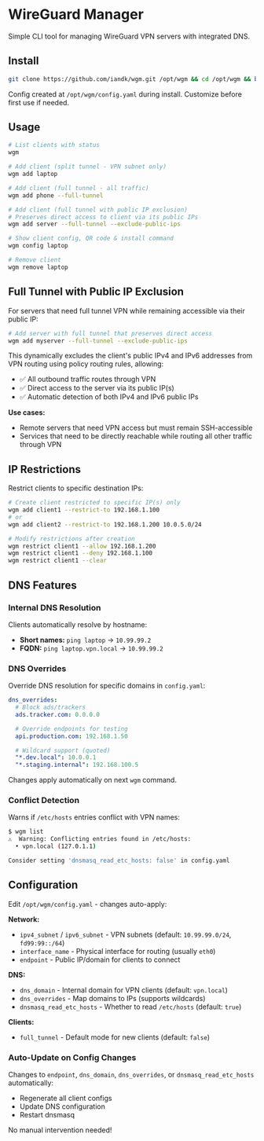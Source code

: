 # WireGuard Manager

Simple CLI tool for managing WireGuard VPN servers with integrated DNS.

## Install

```bash
git clone https://github.com/iandk/wgm.git /opt/wgm && cd /opt/wgm && bash install.sh
```

Config created at `/opt/wgm/config.yaml` during install. Customize before first use if needed.

## Usage

```bash
# List clients with status
wgm

# Add client (split tunnel - VPN subnet only)
wgm add laptop

# Add client (full tunnel - all traffic)
wgm add phone --full-tunnel

# Add client (full tunnel with public IP exclusion)
# Preserves direct access to client via its public IPs
wgm add server --full-tunnel --exclude-public-ips

# Show client config, QR code & install command
wgm config laptop

# Remove client
wgm remove laptop
```

## Full Tunnel with Public IP Exclusion

For servers that need full tunnel VPN while remaining accessible via their public IP:

```bash
# Add server with full tunnel that preserves direct access
wgm add myserver --full-tunnel --exclude-public-ips
```

This dynamically excludes the client's public IPv4 and IPv6 addresses from VPN routing using policy routing rules, allowing:
- ✅ All outbound traffic routes through VPN
- ✅ Direct access to the server via its public IP(s)
- ✅ Automatic detection of both IPv4 and IPv6 public IPs

**Use cases:**
- Remote servers that need VPN access but must remain SSH-accessible
- Services that need to be directly reachable while routing all other traffic through VPN

## IP Restrictions

Restrict clients to specific destination IPs:

```bash
# Create client restricted to specific IP(s) only
wgm add client1 --restrict-to 192.168.1.100
# or 
wgm add client2 --restrict-to 192.168.1.200 10.0.5.0/24

# Modify restrictions after creation
wgm restrict client1 --allow 192.168.1.200
wgm restrict client1 --deny 192.168.1.100
wgm restrict client1 --clear
```

## DNS Features

### Internal DNS Resolution

Clients automatically resolve by hostname:
- **Short names:** `ping laptop` → `10.99.99.2`
- **FQDN:** `ping laptop.vpn.local` → `10.99.99.2`

### DNS Overrides

Override DNS resolution for specific domains in `config.yaml`:

```yaml
dns_overrides:
  # Block ads/trackers
  ads.tracker.com: 0.0.0.0

  # Override endpoints for testing
  api.production.com: 192.168.1.50

  # Wildcard support (quoted)
  "*.dev.local": 10.0.0.1
  "*.staging.internal": 192.168.100.5
```

Changes apply automatically on next `wgm` command.

### Conflict Detection

Warns if `/etc/hosts` entries conflict with VPN names:

```bash
$ wgm list
⚠️  Warning: Conflicting entries found in /etc/hosts:
  • vpn.local (127.0.1.1)

Consider setting 'dnsmasq_read_etc_hosts: false' in config.yaml
```

## Configuration

Edit `/opt/wgm/config.yaml` - changes auto-apply:

**Network:**
- `ipv4_subnet` / `ipv6_subnet` - VPN subnets (default: `10.99.99.0/24`, `fd99:99::/64`)
- `interface_name` - Physical interface for routing (usually `eth0`)
- `endpoint` - Public IP/domain for clients to connect

**DNS:**
- `dns_domain` - Internal domain for VPN clients (default: `vpn.local`)
- `dns_overrides` - Map domains to IPs (supports wildcards)
- `dnsmasq_read_etc_hosts` - Whether to read `/etc/hosts` (default: `true`)

**Clients:**
- `full_tunnel` - Default mode for new clients (default: `false`)

### Auto-Update on Config Changes

Changes to `endpoint`, `dns_domain`, `dns_overrides`, or `dnsmasq_read_etc_hosts` automatically:
- Regenerate all client configs
- Update DNS configuration
- Restart dnsmasq

No manual intervention needed!
